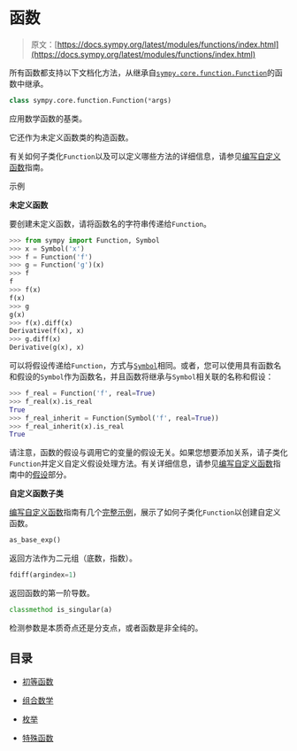 # 函数

> 原文：[https://docs.sympy.org/latest/modules/functions/index.html](https://docs.sympy.org/latest/modules/functions/index.html)

所有函数都支持以下文档化方法，从继承自[`sympy.core.function.Function`](../core.html#sympy.core.function.Function "sympy.core.function.Function")的函数中继承。

```py
class sympy.core.function.Function(*args)
```

应用数学函数的基类。

它还作为未定义函数类的构造函数。

有关如何子类化`Function`以及可以定义哪些方法的详细信息，请参见[编写自定义函数](../../guides/custom-functions.html#custom-functions)指南。

示例

**未定义函数**

要创建未定义函数，请将函数名的字符串传递给`Function`。

```py
>>> from sympy import Function, Symbol
>>> x = Symbol('x')
>>> f = Function('f')
>>> g = Function('g')(x)
>>> f
f
>>> f(x)
f(x)
>>> g
g(x)
>>> f(x).diff(x)
Derivative(f(x), x)
>>> g.diff(x)
Derivative(g(x), x) 
```

可以将假设传递给`Function`，方式与[`Symbol`](../core.html#sympy.core.symbol.Symbol "sympy.core.symbol.Symbol")相同。或者，您可以使用具有函数名和假设的`Symbol`作为函数名，并且函数将继承与`Symbol`相关联的名称和假设：

```py
>>> f_real = Function('f', real=True)
>>> f_real(x).is_real
True
>>> f_real_inherit = Function(Symbol('f', real=True))
>>> f_real_inherit(x).is_real
True 
```

请注意，函数的假设与调用它的变量的假设无关。如果您想要添加关系，请子类化`Function`并定义自定义假设处理方法。有关详细信息，请参见[编写自定义函数](../../guides/custom-functions.html#custom-functions)指南中的[假设](../../guides/custom-functions.html#custom-functions-assumptions)部分。

**自定义函数子类**

[编写自定义函数](../../guides/custom-functions.html#custom-functions)指南有几个[完整示例](../../guides/custom-functions.html#custom-functions-complete-examples)，展示了如何子类化`Function`以创建自定义函数。

```py
as_base_exp()
```

返回方法作为二元组（底数，指数）。

```py
fdiff(argindex=1)
```

返回函数的第一阶导数。

```py
classmethod is_singular(a)
```

检测参数是本质奇点还是分支点，或者函数是非全纯的。

## 目录

+   [初等函数](elementary.html)

+   [组合数学](combinatorial.html)

+   [枚举](combinatorial.html#enumeration)

+   [特殊函数](special.html)

